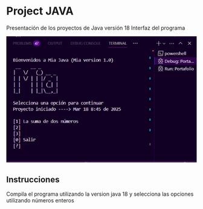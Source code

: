# Project JAVA

Presentación de los proyectos de Java versión 18
Interfaz del programa


![Logo](https://github.com/MiaEst/Portafolio/blob/main/captura.png?raw=true)
## Instrucciones 

Compila el programa utilizando la version java 18 y selecciona las opciones utilizando números enteros
